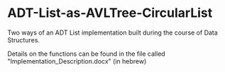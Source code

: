 # ADT-List-as-AVLTree-CircularList

Two ways of an ADT List implementation built during the course of Data Structures.

Details on the functions can be found in the file called "Implementation_Description.docx" (in hebrew)
